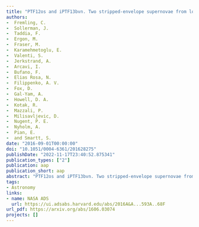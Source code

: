 ```yaml
---
title: "PTF12os and iPTF13bvn. Two stripped-envelope supernovae from low-mass progenitors in NGC 5806"
authors:
-  Fremling, C.
-  Sollerman, J.
-  Taddia, F.
-  Ergon, M.
-  Fraser, M.
-  Karamehmetoglu, E.
-  Valenti, S.
-  Jerkstrand, A.
-  Arcavi, I.
-  Bufano, F.
-  Elias Rosa, N.
-  Filippenko, A. V.
-  Fox, D.
-  Gal-Yam, A.
-  Howell, D. A.
-  Kotak, R.
-  Mazzali, P.
-  Milisavljevic, D.
-  Nugent, P. E.
-  Nyholm, A.
-  Pian, E.
-  and Smartt, S.
date: "2016-09-01T00:00:00"
doi: "10.1051/0004-6361/201628275"
publishDate: "2022-11-17T23:40:52.875341"
publication_types: ["2"]
publication: aap
publication_short: aap
abstract: "PTF12os and iPTF13bvn. Two stripped-envelope supernovae from low-mass progenitors in NGC 5806"
tags:
- Astronomy
links:
- name: NASA ADS
  url: https://ui.adsabs.harvard.edu/abs/2016A&A...593A..68F
url_pdf: https://arxiv.org/abs/1606.03074
projects: []
---
```

